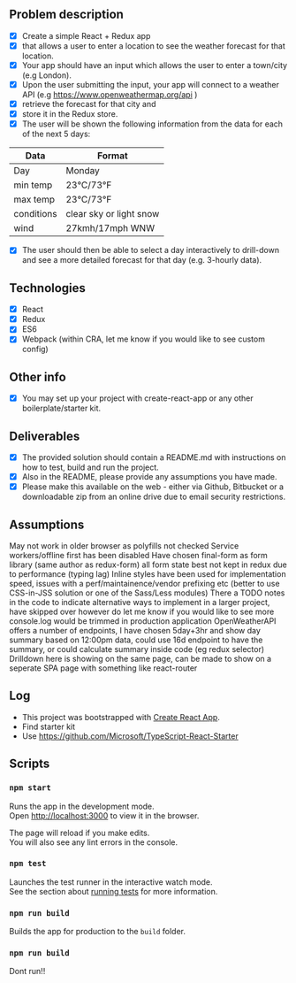 ## Problem description

- [x] Create a simple React + Redux app
- [x] that allows a user to enter a location to see the weather forecast for that location.
- [x] Your app should have an input which allows the user to enter a town/city (e.g London).
- [x] Upon the user submitting the input, your app will connect to a weather API (e.g https://www.openweathermap.org/api )
- [x] retrieve the forecast for that city and
- [x] store it in the Redux store.
- [x] The user will be shown the following information from the data for each of the next 5 days:

| Data        | Format           |
| ------------- |-------------|
| Day   | Monday |
| min temp | 23°C/73°F |
| max temp | 23°C/73°F |
| conditions | clear sky or light snow |
| wind | 27kmh/17mph WNW |

- [x] The user should then be able to select a day interactively to drill-down and see a more detailed forecast for that day (e.g. 3-hourly data).

Technologies
------------
- [x] React
- [x] Redux
- [x] ES6
- [x] Webpack (within CRA, let me know if you would like to see custom config)

Other info
----------

- [x] You may set up your project with create-react-app or any other boilerplate/starter kit.

Deliverables
------------

- [x] The provided solution should contain a README.md with instructions on how to test, build and run the project.
- [x] Also in the README, please provide any assumptions you have made.
- [x] Please make this available on the web - either via Github, Bitbucket or a downloadable zip from an online drive due to email security restrictions.

## Assumptions

May not work in older browser as polyfills not checked
Service workers/offline first has been disabled
Have chosen final-form as form library (same author as redux-form) all form state best not kept in redux due to performance (typing lag)
Inline styles have been used for implementation speed, issues with a perf/maintainence/vendor prefixing etc (better to use CSS-in-JSS solution or one of the Sass/Less modules)
There a TODO notes in the code to indicate alternative ways to implement in a larger project, have skipped over however do let me know if you would like to see more
console.log would be trimmed in production application
OpenWeatherAPI offers a number of endpoints, I have chosen 5day+3hr and show day summary based on 12:00pm data, could use 16d endpoint to have the summary, or could calculate summary inside code (eg redux selector)
Drilldown here is showing on the same page, can be made to show on a seperate SPA page with something like react-router

## Log

- This project was bootstrapped with [Create React App](https://github.com/facebookincubator/create-react-app).
- Find starter kit
- Use https://github.com/Microsoft/TypeScript-React-Starter


## Scripts

### `npm start`

Runs the app in the development mode.<br>
Open [http://localhost:3000](http://localhost:3000) to view it in the browser.

The page will reload if you make edits.<br>
You will also see any lint errors in the console.

### `npm test`

Launches the test runner in the interactive watch mode.<br>
See the section about [running tests](#running-tests) for more information.

### `npm run build`

Builds the app for production to the `build` folder.<br>

### `npm run build`

Dont run!!